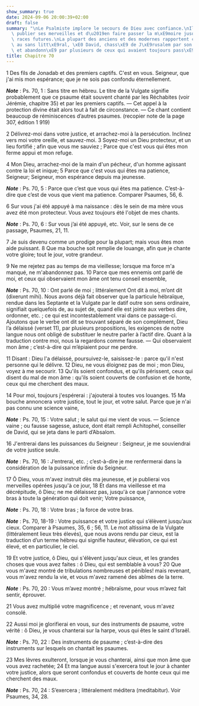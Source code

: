 ```yaml
---
show_summary: true
date: 2024-09-06 20:00:39+02:00
draft: false
summary: "\nLe Psalmiste implore le secours de Dieu avec confiance.\nIl promet de\
  \ publier ses merveilles et d\u2019en faire passer la m\xE9moire jusqu\u2019aux\
  \ races futures.\nLa plupart des anciens et des modernes rapportent ce psaume, quant\
  \ au sans litt\xE9ral, \xE0 David, chass\xE9 de J\xE9rusalem par son fils Absalom,\
  \ et abandonn\xE9 par plusieurs de ceux qui avaient toujours pass\xE9 pour ses amis.\n"
title: Chapitre 70
---
```





1 Des fils de Jonadab et des premiers captifs. C'est en vous. Seigneur, que j'ai mis mon espérance; que je ne sois pas confondu éternellement.

***Note*** :  Ps. 70, 1 : Sans titre en hébreu. Le titre de la Vulgate signifie probablement que ce psaume était souvent chanté par les Réchabites (voir Jérémie, chapitre 35) et par les premiers captifs. ― Cet appel à la protection divine était alors tout à fait de circonstance. ― Ce chant contient beaucoup de réminiscences d’autres psaumes. (recopier note de la page 307, édition 1 919)

2 Délivrez-moi dans votre justice, et arrachez-moi à la persécution. Inclinez vers moi votre oreille, et sauvez-moi. 3 Soyez-moi un Dieu protecteur, et un lieu fortifié ; afin que vous me sauviez ; Parce que c'est vous qui êtes mon ferme appui et mon refuge.


4 Mon Dieu, arrachez-moi de la main d'un pécheur, d'un homme agissant contre la loi et inique; 5 Parce que c'est vous qui êtes ma patience, Seigneur; Seigneur, mon espérance depuis ma jeunesse.

***Note*** :  Ps. 70, 5 : Parce que c’est que vous qui êtes ma patience. C’est-à-dire que c’est de vous que vient ma patience. Comparer Psaumes, 56, 6.

6 Sur vous j'ai été appuyé à ma naissance : dès le sein de ma mère vous avez été mon protecteur. Vous avez toujours été l'objet de mes chants.

***Note*** :  Ps. 70, 6 : Sur vous j’ai été appuyé, etc. Voir, sur le sens de ce passage, Psaumes, 21, 11.

7 Je suis devenu comme un prodige pour la plupart; mais vous êtes mon aide puissant. 8 Que ma bouche soit remplie de louange, afin que je chante votre gloire; tout le jour, votre grandeur.


9 Ne me rejetez pas au temps de ma vieillesse; lorsque ma force m'a manqué, ne m'abandonnez pas. 10 Parce que mes ennemis ont parlé de moi, et ceux qui observaient mon âme ont tenu conseil ensemble,

***Note*** :  Ps. 70, 10 : Ont parlé de moi ; littéralement Ont dit à moi, m’ont dit (dixerunt mihi). Nous avons déjà fait observer que la particule hébraïque, rendue dans les Septante et la Vulgate par le datif outre son sens ordinaire, signifiait quelquefois de, au sujet de, quand elle est jointe aux verbes dire, ordonner, etc. ; ce qui est incontestablement vrai dans ce passage-ci. Ajoutons que le verbe ont dit se trouvant séparé de son complément, Dieu l’a délaissé (verset 11), par plusieurs propositions, les exigences de notre langue nous ont obligé de substituer le neutre parler à l’actif dire. Quant à la traduction contre moi, nous la regardons comme fausse. ― Qui observaient mon âme ; c’est-à-dire qui m’épiaient pour me perdre.

11 Disant : Dieu l'a délaissé, poursuivez-le, saisissez-le : parce qu'il n'est personne qui le délivre. 12 Dieu, ne vous éloignez pas de moi ; mon Dieu, voyez à me secourir. 13 Qu'ils soient confondus, et qu'ils périssent, ceux qui disent du mal de mon âme : qu'ils soient couverts de confusion et de honte, ceux qui me cherchent des maux.


14 Pour moi, toujours j'espérerai : j'ajouterai à toutes vos louanges. 15 Ma bouche annoncera votre justice, tout le jour, et votre salut. Parce que je n'ai pas connu une science vaine,

***Note*** :  Ps. 70, 15 : Votre salut ; le salut qui me vient de vous. ― Science vaine ; ou fausse sagesse, astuce, dont était rempli Achitophel, conseiller de David, qui se jeta dans le parti d’Absalom.

16 J'entrerai dans les puissances du Seigneur : Seigneur, je me souviendrai de votre justice seule.

***Note*** :  Ps. 70, 16 : J’entrerai, etc. ; c’est-à-dire je me renfermerai dans la considération de la puissance infinie du Seigneur.


17 Ô Dieu, vous m'avez instruit dès ma jeunesse, et je publierai vos merveilles opérées jusqu'à ce jour, 18 Et dans ma vieillesse et ma décrépitude, ô Dieu; ne me délaissez pas, jusqu'à ce que j'annonce votre bras à toute la génération qui doit venir; Votre puissance,

***Note*** :  Ps. 70, 18 : Votre bras ; la force de votre bras.

***Note*** :  Ps. 70, 18-19 : Votre puissance et votre justice qui s’élèvent jusqu’aux cieux. Comparer à Psaumes, 35, 6 ; 56, 11. Le mot altissima de la Vulgate (littéralement lieux très élevés), que nous avons rendu par cieux, est la traduction d’un terme hébreu qui signifie hauteur, élévation, ce qui est élevé, et en particulier, le ciel.


19 Et votre justice, ô Dieu, qui s'élèvent jusqu'aux cieux, et les grandes choses que vous avez faites : ô Dieu, qui est semblable à vous? 20 Que vous m'avez montré de tribulations nombreuses et pénibles! mais revenant, vous m'avez rendu la vie, et vous m'avez ramené des abîmes de la terre.

***Note*** :  Ps. 70, 20 : Vous m’avez montré ; hébraïsme, pour vous m’avez fait sentir, éprouver.

21 Vous avez multiplié votre magnificence ; et revenant, vous m'avez consolé.


22 Aussi moi je glorifierai en vous, sur des instruments de psaume, votre vérité : ô Dieu, je vous chanterai sur la harpe, vous qui êtes le saint d'Israël.

***Note*** :  Ps. 70, 22 : Des instruments de psaume ; c’est-à-dire des instruments sur lesquels on chantait les psaumes.

23 Mes lèvres exulteront, lorsque je vous chanterai, ainsi que mon âme que vous avez rachetée; 24 Et ma langue aussi s'exercera tout le jour à chanter votre justice, alors que seront confondus et couverts de honte ceux qui me cherchent des maux.

***Note*** :  Ps. 70, 24 : S’exercera ; littéralement méditera (meditabitur). Voir Psaumes, 34, 28.

